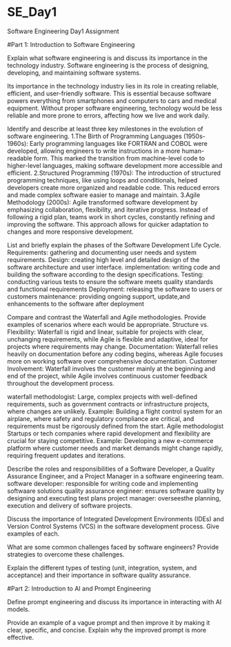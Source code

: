 # SE_Day1
Software Engineering Day1 Assignment

#Part 1: Introduction to Software Engineering

Explain what software engineering is and discuss its importance in the technology industry.
Software engineering is the process of designing, developing, and maintaining software systems.

Its importance in the technology industry lies in its role in creating reliable, efficient, and user-friendly software. This is essential because software powers everything from smartphones and computers to cars and medical equipment. Without proper software engineering, technology would be less reliable and more prone to errors, affecting how we live and work daily.


Identify and describe at least three key milestones in the evolution of software engineering.
1.The Birth of Programming Languages (1950s-1960s): Early programming languages like FORTRAN and COBOL were developed, allowing engineers to write instructions in a more human-readable form. This marked the transition from machine-level code to higher-level languages, making software development more accessible and efficient.
2.Structured Programming (1970s): The introduction of structured programming techniques, like using loops and conditionals, helped developers create more organized and readable code. This reduced errors and made complex software easier to manage and maintain.
3.Agile Methodology (2000s): Agile transformed software development by emphasizing collaboration, flexibility, and iterative progress. Instead of following a rigid plan, teams work in short cycles, constantly refining and improving the software. This approach allows for quicker adaptation to changes and more responsive development.


List and briefly explain the phases of the Software Development Life Cycle.
Requirements: gathering and documenting user needs and system requirements.
Design: creating high level and detailed design of the software architecture and user interface.
implementation: writing code and building the software according to the design specifications.
Testing: conducting various tests to ensure the software meets quality standards and functional requirements 
Deployment: releasing the software to users or customers
maintenance: providing ongoing support, update,and enhancements to the software after deployment 


Compare and contrast the Waterfall and Agile methodologies. Provide examples of scenarios where each would be appropriate.
Structure vs. Flexibility: Waterfall is rigid and linear, suitable for projects with clear, unchanging requirements, while Agile is flexible and adaptive, ideal for projects where requirements may change.
Documentation: Waterfall relies heavily on documentation before any coding begins, whereas Agile focuses more on working software over comprehensive documentation.
Customer Involvement: Waterfall involves the customer mainly at the beginning and end of the project, while Agile involves continuous customer feedback throughout the development process.

waterfall methodologist:
Large, complex projects with well-defined requirements, such as government contracts or infrastructure projects, where changes are unlikely.
Example: Building a flight control system for an airplane, where safety and regulatory compliance are critical, and requirements must be rigorously defined from the start.
Agile methodologist
Startups or tech companies where rapid development and flexibility are crucial for staying competitive.
Example: Developing a new e-commerce platform where customer needs and market demands might change rapidly, requiring frequent updates and iterations.


Describe the roles and responsibilities of a Software Developer, a Quality Assurance Engineer, and a Project Manager in a software engineering team.
software developer: responsible for writing code and implementing softwaare solutions 
quality assurance engineer: ensures software quality by designing and executing test plans
project manager: overseesthe planning, execution and delivery of software projects.


Discuss the importance of Integrated Development Environments (IDEs) and Version Control Systems (VCS) in the software development process. Give examples of each.


What are some common challenges faced by software engineers? Provide strategies to overcome these challenges.


Explain the different types of testing (unit, integration, system, and acceptance) and their importance in software quality assurance.


#Part 2: Introduction to AI and Prompt Engineering


Define prompt engineering and discuss its importance in interacting with AI models.


Provide an example of a vague prompt and then improve it by making it clear, specific, and concise. Explain why the improved prompt is more effective.
